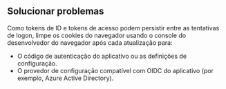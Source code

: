 ## <a name="troubleshoot"></a>Solucionar problemas

Como tokens de ID e tokens de acesso podem persistir entre as tentativas de logon, limpe os cookies do navegador usando o console do desenvolvedor do navegador após cada atualização para:

* O código de autenticação do aplicativo ou as definições de configuração.
* O provedor de configuração compatível com OIDC do aplicativo (por exemplo, Azure Active Directory).
